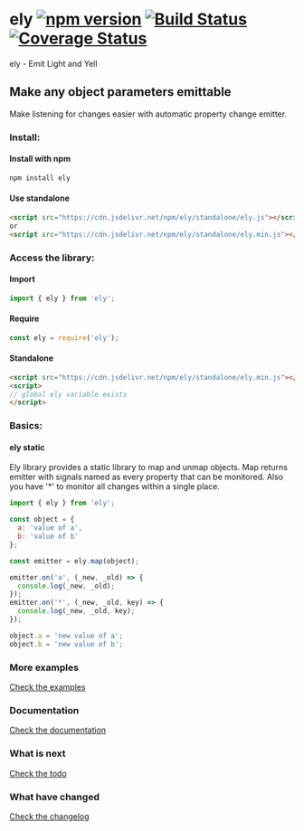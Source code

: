 # ely [![npm version](https://img.shields.io/npm/v/ely.svg?style=flat)](https://www.npmjs.com/package/ely) [![Build Status](https://img.shields.io/travis/ranapat/ely/master.svg?style=flat)](https://travis-ci.org/ranapat/ely)  [![Coverage Status](https://coveralls.io/repos/ranapat/ely/badge.svg?branch=master)](https://coveralls.io/r/ranapat/ely?branch=master)

ely - Emit Light and Yell

## Make any object parameters emittable

Make listening for changes easier with automatic property change emitter.

### Install:

#### Install with npm
```bash
npm install ely
```

#### Use standalone
```html
<script src="https://cdn.jsdelivr.net/npm/ely/standalone/ely.js"></script>
or
<script src="https://cdn.jsdelivr.net/npm/ely/standalone/ely.min.js"></script>
```

### Access the library:

#### Import
```javascript
import { ely } from 'ely';
```

#### Require
```javascript
const ely = require('ely');
```

#### Standalone
```html
<script src="https://cdn.jsdelivr.net/npm/ely/standalone/ely.min.js"></script>
<script>
// global ely variable exists
</script>
```

### Basics:

#### ely static

Ely library provides a static library to map and unmap objects.
Map returns emitter with signals named as every property that can be
monitored. Also you have '*' to monitor all changes within a single place.

```javascript
import { ely } from 'ely';

const object = {
  a: 'value of a',
  b: 'value of b'
};

const emitter = ely.map(object);

emitter.on('a', (_new, _old) => {
  console.log(_new, _old);
});
emitter.on('*', (_new, _old, key) => {
  console.log(_new, _old, key);
});

object.a = 'new value of a';
object.b = 'new value of b';

```

### More examples

[Check the examples](http://github.com/ranapat/ely/blob/master/examples/src)

### Documentation

[Check the documentation](http://github.com/ranapat/ely/blob/master/docs/docs.md)

### What is next

[Check the todo](http://github.com/ranapat/ely/blob/master/TODO.md)

### What have changed

[Check the changelog](http://github.com/ranapat/ely/blob/master/CHANGELOG.md)
